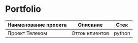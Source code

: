 # Portfolio
| Наименование проекта | Описание       | Стек     |
|----------------------|----------------|----------|
| Проект Телеком       | Отток клиентов | python   |

